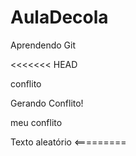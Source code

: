 # AulaDecola

Aprendendo Git

<<<<<<< HEAD

conflito

 Gerando Conflito!


meu conflito 


Texto aleatório <=========


